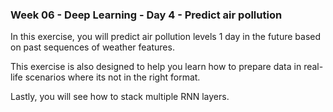 ### Week 06 - Deep Learning - Day 4 - Predict air pollution

In this exercise, you will predict air pollution levels 1 day in the future based on past sequences of weather features.

This exercise is also designed to help you learn how to prepare data in real-life scenarios where its not in the right format.  

Lastly, you will see how to stack multiple RNN layers.
